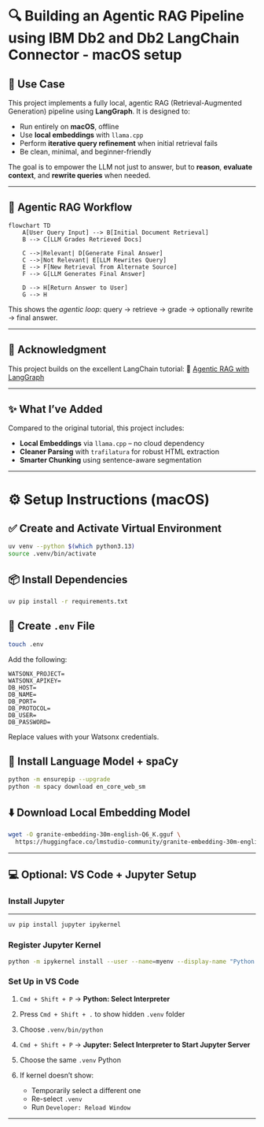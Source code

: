# 🔍 Building an Agentic RAG Pipeline using IBM Db2 and Db2 LangChain Connector - macOS setup

## 🎯 Use Case

This project implements a fully local, agentic RAG (Retrieval-Augmented Generation) pipeline using **LangGraph**. It is designed to:

* Run entirely on **macOS**, offline
* Use **local embeddings** with `llama.cpp`
* Perform **iterative query refinement** when initial retrieval fails
* Be clean, minimal, and beginner-friendly

The goal is to empower the LLM not just to answer, but to **reason**, **evaluate context**, and **rewrite queries** when needed.

---

## 🔁 Agentic RAG Workflow

```mermaid
flowchart TD
    A[User Query Input] --> B[Initial Document Retrieval]
    B --> C[LLM Grades Retrieved Docs]

    C -->|Relevant| D[Generate Final Answer]
    C -->|Not Relevant| E[LLM Rewrites Query]
    E --> F[New Retrieval from Alternate Source]
    F --> G[LLM Generates Final Answer]

    D --> H[Return Answer to User]
    G --> H
```

This shows the *agentic loop*: query → retrieve → grade → optionally rewrite → final answer.

---

## 🙏 Acknowledgment

This project builds on the excellent LangChain tutorial:
🔗 [Agentic RAG with LangGraph](https://langchain-ai.github.io/langgraph/tutorials/rag/langgraph_agentic_rag/)

---

## ✨ What I’ve Added

Compared to the original tutorial, this project includes:

* **Local Embeddings** via `llama.cpp` – no cloud dependency
* **Cleaner Parsing** with `trafilatura` for robust HTML extraction
* **Smarter Chunking** using sentence-aware segmentation

---

# ⚙️ Setup Instructions (macOS)

## ✅ Create and Activate Virtual Environment

```bash
uv venv --python $(which python3.13)
source .venv/bin/activate
```

## 📦 Install Dependencies

```bash
uv pip install -r requirements.txt
```

## 🔐 Create `.env` File

```bash
touch .env
```

Add the following:

```
WATSONX_PROJECT=
WATSONX_APIKEY=
DB_HOST=
DB_NAME=
DB_PORT=
DB_PROTOCOL=
DB_USER=
DB_PASSWORD=
```

Replace values with your Watsonx credentials.

## 🧠 Install Language Model + spaCy

```bash
python -m ensurepip --upgrade
python -m spacy download en_core_web_sm
```

## ⬇️ Download Local Embedding Model

```bash
wget -O granite-embedding-30m-english-Q6_K.gguf \
  https://huggingface.co/lmstudio-community/granite-embedding-30m-english-GGUF/resolve/main/granite-embedding-30m-english-Q6_K.gguf
```

---

## 💻 Optional: VS Code + Jupyter Setup

### Install Jupyter
****
```bash
uv pip install jupyter ipykernel
```

### Register Jupyter Kernel

```bash
python -m ipykernel install --user --name=myenv --display-name "Python (.venv)"
```

### Set Up in VS Code

1. `Cmd + Shift + P` → **Python: Select Interpreter**
2. Press `Cmd + Shift + .` to show hidden `.venv` folder
3. Choose `.venv/bin/python`
4. `Cmd + Shift + P` → **Jupyter: Select Interpreter to Start Jupyter Server**
5. Choose the same `.venv` Python
6. If kernel doesn’t show:

   * Temporarily select a different one
   * Re-select `.venv`
   * Run `Developer: Reload Window`

---